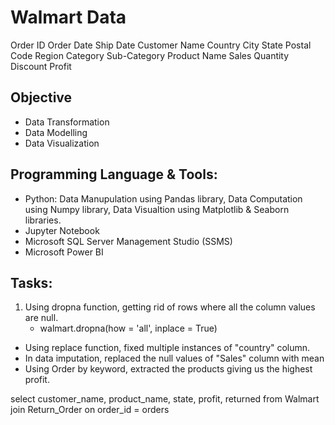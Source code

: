 # Walmart Data

Order ID	Order Date	Ship Date	Customer Name	Country	City	State	Postal Code	Region	Category	Sub-Category	Product Name	Sales	Quantity	Discount	Profit


## Objective
- Data Transformation
- Data Modelling
- Data Visualization

## Programming Language & Tools:
- Python: Data Manupulation using Pandas library, Data Computation using Numpy library, Data Visualtion using Matplotlib & Seaborn libraries.
- Jupyter Notebook
- Microsoft SQL Server Management Studio (SSMS)
- Microsoft Power BI

## Tasks: 
1. Using dropna function, getting rid of rows where all the column values are null.
   - walmart.dropna(how = 'all', inplace = True)
- Using replace function, fixed multiple instances of "country" column.
- In data imputation, replaced the null values of "Sales" column with mean
- Using Order by keyword, extracted the products giving us the highest profit.


select customer_name, product_name, state, profit, returned
from Walmart join Return_Order
on order_id = orders

